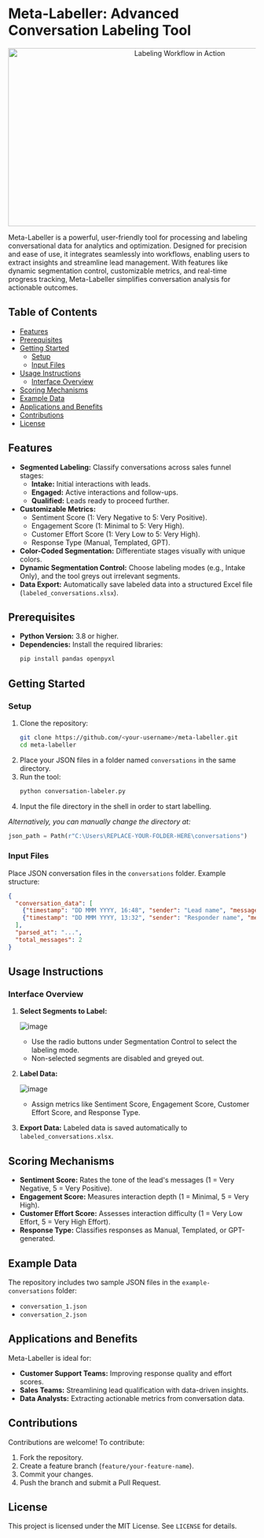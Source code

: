 # Meta-Labeller: Advanced Conversation Labeling Tool

<div align="center">
  <img src="https://github.com/PV-Bhat/Meta-Labeler/blob/main/LabellerGIF.gif" title="Labeling Workflow in Action" width="682" height="362">
</div>

Meta-Labeller is a powerful, user-friendly tool for processing and labeling conversational data for analytics and optimization. Designed for precision and ease of use, it integrates seamlessly into workflows, enabling users to extract insights and streamline lead management. With features like dynamic segmentation control, customizable metrics, and real-time progress tracking, Meta-Labeller simplifies conversation analysis for actionable outcomes.

## Table of Contents

- [Features](#features)
- [Prerequisites](#prerequisites)
- [Getting Started](#getting-started)
  - [Setup](#setup)
  - [Input Files](#input-files)
- [Usage Instructions](#usage-instructions)
  - [Interface Overview](#interface-overview)
- [Scoring Mechanisms](#scoring-mechanisms)
- [Example Data](#example-data)
- [Applications and Benefits](#applications-and-benefits)
- [Contributions](#contributions)
- [License](#license)

## Features

- **Segmented Labeling:** Classify conversations across sales funnel stages:
  - **Intake:** Initial interactions with leads.
  - **Engaged:** Active interactions and follow-ups.
  - **Qualified:** Leads ready to proceed further.
- **Customizable Metrics:**
  - Sentiment Score (1: Very Negative to 5: Very Positive).
  - Engagement Score (1: Minimal to 5: Very High).
  - Customer Effort Score (1: Very Low to 5: Very High).
  - Response Type (Manual, Templated, GPT).
- **Color-Coded Segmentation:** Differentiate stages visually with unique colors.
- **Dynamic Segmentation Control:** Choose labeling modes (e.g., Intake Only), and the tool greys out irrelevant segments.
- **Data Export:** Automatically save labeled data into a structured Excel file (`labeled_conversations.xlsx`).

## Prerequisites

- **Python Version:** 3.8 or higher.
- **Dependencies:** Install the required libraries:
  ```bash
  pip install pandas openpyxl
  ```

## Getting Started

### Setup

1. Clone the repository:
   ```bash
   git clone https://github.com/<your-username>/meta-labeller.git
   cd meta-labeller
   ```
2. Place your JSON files in a folder named `conversations` in the same directory.
3. Run the tool:
   ```bash
   python conversation-labeler.py
   ```
4. Input the file directory in the shell in order to start labelling.

_Alternatively, you can manually change the directory at:_

   ```python
   json_path = Path(r"C:\Users\REPLACE-YOUR-FOLDER-HERE\conversations")
   ```
### Input Files

Place JSON conversation files in the `conversations` folder. Example structure:
```json
{
  "conversation_data": [
    {"timestamp": "DD MMM YYYY, 16:48", "sender": "Lead name", "message": "Hi", "is_automated": false},
    {"timestamp": "DD MMM YYYY, 13:32", "sender": "Responder name", "message": "Hi there Thanks for getting in touch", "is_automated": false}
  ],
  "parsed_at": "...",
  "total_messages": 2
}
```

## Usage Instructions

### Interface Overview

1. **Select Segments to Label:**
     
   ![image](https://github.com/user-attachments/assets/62b27d46-0057-4898-90c5-25fc2c87ef4c)
     
   - Use the radio buttons under Segmentation Control to select the labeling mode.
   - Non-selected segments are disabled and greyed out.

2. **Label Data:**
     
   ![image](https://github.com/user-attachments/assets/431dc140-8689-49c4-8b23-6e38f53c97d9)
     
   - Assign metrics like Sentiment Score, Engagement Score, Customer Effort Score, and Response Type.

4. **Export Data:**
   Labeled data is saved automatically to `labeled_conversations.xlsx`.

## Scoring Mechanisms

- **Sentiment Score:** Rates the tone of the lead's messages (1 = Very Negative, 5 = Very Positive).
- **Engagement Score:** Measures interaction depth (1 = Minimal, 5 = Very High).
- **Customer Effort Score:** Assesses interaction difficulty (1 = Very Low Effort, 5 = Very High Effort).
- **Response Type:** Classifies responses as Manual, Templated, or GPT-generated.

## Example Data

The repository includes two sample JSON files in the `example-conversations` folder:
- `conversation_1.json`
- `conversation_2.json`

## Applications and Benefits

Meta-Labeller is ideal for:
- **Customer Support Teams:** Improving response quality and effort scores.
- **Sales Teams:** Streamlining lead qualification with data-driven insights.
- **Data Analysts:** Extracting actionable metrics from conversation data.

## Contributions

Contributions are welcome! To contribute:

1. Fork the repository.
2. Create a feature branch (`feature/your-feature-name`).
3. Commit your changes.
4. Push the branch and submit a Pull Request.

## License

This project is licensed under the MIT License. See `LICENSE` for details.
